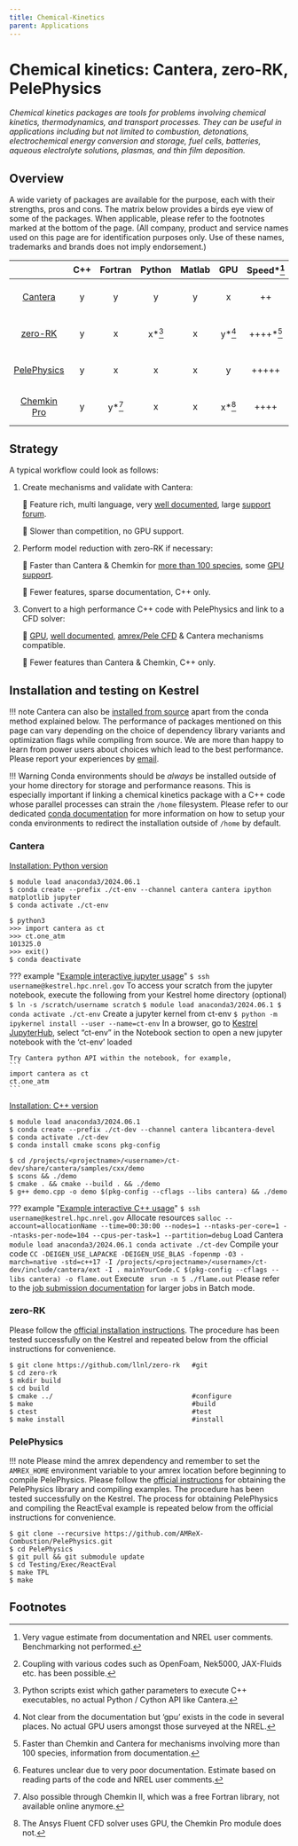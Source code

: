 ```yaml
---
title: Chemical-Kinetics
parent: Applications
---
```


# Chemical kinetics: Cantera, zero-RK, PelePhysics
<!---
**Documentation:** [ link to documentation](https://nrel.gov)
-->
*Chemical kinetics packages are tools for problems involving chemical kinetics, thermodynamics, and transport processes. They can be useful in applications including but not limited to combustion, detonations, electrochemical energy conversion and storage, fuel cells, batteries, aqueous electrolyte solutions, plasmas, and thin film deposition.*

## Overview

A wide variety of packages are available for the purpose, each with their strengths, pros and cons. The matrix below provides a birds eye view of some of the packages. When applicable, please refer to the footnotes marked at the bottom of the page. (All company, product and service names used on this page are for identification purposes only. Use of these names, trademarks and brands does not imply endorsement.)

|                                                                          | C++   | Fortran | Python | Matlab | GPU    | Speed*[^5] | Features | Cost | Compatibility       | Speciality                   |
|:------------------------------------------------------------------------:|:-----:|:-------:|:------:|:------:|:------:|:----------:|:--------:|:----:|:-------------------:|:----------------------------:|
| [Cantera](https://cantera.org/)                                          | y     | y       | y      | y      | x      | ++         | ++++     | Free | Research codes*[^8] | Simplicity, large user base  |
| [zero-RK](https://github.com/LLNL/zero-rk)                               | y     | x       | x*[^6] | x      | y*[^1] | ++++*[^7]  | ++*[^4]  | Free | Converge CFD ($)    | Model reduction tools        |  
| [PelePhysics](https://amrex-combustion.github.io/PelePhysics/)           | y     | x       | x      | x      | y      | +++++      | +++      | Free | Amrex/Pele          | HPC, NREL popular framework  |
| [Chemkin Pro](https://www.ansys.com/products/fluids/ansys-chemkin-pro)   | y     | y*[^2]  | x      | x      | x*[^3] | ++++       | ++++     | $    | Ansys ($)           | Legacy, professional support |


## Strategy
A typical workflow could look as follows:

1. Create mechanisms and validate with Cantera:

	🔼 Feature rich, multi language, very [well documented](https://cantera.org/documentation/index.html), large [support forum](https://groups.google.com/g/cantera-users).

	🔽 Slower than competition, no GPU support.


2. Perform model reduction with zero-RK if necessary:

	🔼  Faster than Cantera & Chemkin for [more than 100 species](https://ipo.llnl.gov/sites/default/files/2019-09/zork.pdf), some [GPU support](https://doi.org/10.1115/ICEF2017-3631).

	🔽 Fewer features, sparse documentation, C++ only.

3. Convert to a high performance C++ code with PelePhysics and link to a CFD solver: 

	🔼  [GPU](https://amrex-combustion.github.io/PelePhysics/CvodeInPP.html#cvode-implementation-in-pelephysics-on-gpu), [well documented](https://amrex-combustion.github.io/PelePhysics/index.html), [amrex/Pele CFD](https://amrex-combustion.github.io/) & Cantera mechanisms compatible.
	
	🔽 Fewer features than Cantera & Chemkin, C++ only. 

## Installation and testing on Kestrel
!!! note
	Cantera can also be [installed from source](https://cantera.org/install/compiling-install.html#sec-compiling) apart from the conda method explained below.
	The performance of packages mentioned on this page can vary depending on the choice of dependency library variants and optimization flags while compiling from source. We are more than happy to learn from power users about choices which lead to the best performance. Please report your experiences by [email](mailto:hpc-help@nrel.gov).

!!! Warning
	Conda environments should be *always* be installed outside of your home directory for storage and performance reasons. This is especially important if linking a chemical kinetics package with a C++ code whose parallel processes can strain the `/home` filesystem. Please refer to our dedicated [conda documentation](../../../../Environment/Customization/conda.md#creating-environments-by-location) for more information on how to setup your conda environments to redirect the installation outside of `/home` by default.

### Cantera
 [Installation: Python version](https://cantera.org/install/conda-install.html#sec-install-conda)
```
$ module load anaconda3/2024.06.1
$ conda create --prefix ./ct-env --channel cantera cantera ipython matplotlib jupyter
$ conda activate ./ct-env

$ python3
>>> import cantera as ct
>>> ct.one_atm
101325.0
>>> exit() 
$ conda deactivate
```
??? example "[Example interactive jupyter usage](https://nrel.github.io/HPC/Documentation/Development/Jupyter/)"
	```
	$ ssh username@kestrel.hpc.nrel.gov
	```
	To access your scratch from the jupyter notebook, execute the following from your Kestrel home directory (optional)
	```
	$ ln -s /scratch/username scratch
	```
	```
	$ module load anaconda3/2024.06.1
	$ conda activate ./ct-env
	```
	Create a jupyter kernel from ct-env
	```
	$ python -m ipykernel install --user --name=ct-env
	```
	In a browser, go to [Kestrel JupyterHub](https://kestrel-jhub.hpc.nrel.gov/), select “ct-env” in the Notebook section to open a new jupyter notebook with the ‘ct-env’ loaded

	Try Cantera python API within the notebook, for example,
	```
	import cantera as ct
	ct.one_atm
	```

[Installation: C++ version](https://cantera.org/install/conda-install.html#sec-conda-development-interface)
```
$ module load anaconda3/2024.06.1
$ conda create --prefix ./ct-dev --channel cantera libcantera-devel
$ conda activate ./ct-dev
$ conda install cmake scons pkg-config

$ cd /projects/<projectname>/<username>/ct-dev/share/cantera/samples/cxx/demo
$ scons && ./demo
$ cmake . && cmake --build . && ./demo
$ g++ demo.cpp -o demo $(pkg-config --cflags --libs cantera) && ./demo
```

??? example "[Example interactive C++ usage](https://www.nrel.gov/hpc/running-jobs.html)"
	```
	$ ssh username@kestrel.hpc.nrel.gov
	```
	Allocate resources
	```
	salloc --account=allocationName --time=00:30:00 --nodes=1 --ntasks-per-core=1 --ntasks-per-node=104 --cpus-per-task=1 --partition=debug
	```
	Load Cantera
	```
	module load anaconda3/2024.06.1
	conda activate ./ct-dev
	```
	Compile your code
	```
	CC -DEIGEN_USE_LAPACKE -DEIGEN_USE_BLAS -fopenmp -O3 -march=native -std=c++17 -I /projects/<projectname>/<username>/ct-dev/include/cantera/ext -I . mainYourCode.C $(pkg-config --cflags --libs cantera) -o flame.out
	```
	Execute
	``` 
	srun -n 5 ./flame.out
	```
	Please refer to the [job submission documentation](https://nrel.github.io/HPC/Documentation/Slurm/batch_jobs/) for larger jobs in Batch mode.   

### zero-RK
Please follow the [official installation instructions](https://github.com/LLNL/zero-rk). The procedure has been tested successfully on the Kestrel and repeated below from the official instructions for convenience.
```
$ git clone https://github.com/llnl/zero-rk   #git
$ cd zero-rk
$ mkdir build
$ cd build
$ cmake ../                                   #configure
$ make                                        #build
$ ctest                                       #test
$ make install                                #install
```

### PelePhysics
!!! note
	Please mind the amrex dependency and remember to set the `AMREX_HOME` environment variable to your amrex location before beginning to compile PelePhysics.
Please follow the [official instructions](https://amrex-combustion.github.io/PelePhysics/GettingStarted.html#building-and-running-test-cases) for obtaining the PelePhysics library and compiling examples. The procedure has been tested successfully on the Kestrel. The process for obtaining PelePhysics and compiling the ReactEval example is repeated below from the official instructions for convenience.
```
$ git clone --recursive https://github.com/AMReX-Combustion/PelePhysics.git
$ cd PelePhysics
$ git pull && git submodule update
$ cd Testing/Exec/ReactEval
$ make TPL
$ make
``` 

## Footnotes

[^1]: Not clear from the documentation but ‘gpu’ exists in the code in several places. No actual GPU users amongst those surveyed at the NREL.

[^2]: Also possible through Chemkin II, which was a free Fortran library, not available online anymore.

[^3]: The Ansys Fluent CFD solver uses GPU, the Chemkin Pro module does not.

[^4]: Features unclear due to very poor documentation. Estimate based on reading parts of the code and NREL user comments.

[^5]: Very vague estimate from documentation and NREL user comments. Benchmarking not performed.

[^6]: Python scripts exist which gather parameters to execute C++ executables, no actual Python / Cython API like Cantera.

[^7]: Faster than Chemkin and Cantera for mechanisms involving more than 100 species, information from documentation.

[^8]: Coupling with various codes such as OpenFoam, Nek5000, JAX-Fluids etc. has been possible.
